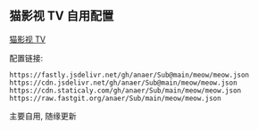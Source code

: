 ## 猫影视 TV 自用配置

[猫影视 TV](https://cn.bing.com/search?q=%E7%8C%AB%E5%BD%B1%E8%A7%86TV&ensearch=1)

配置链接:

```
https://fastly.jsdelivr.net/gh/anaer/Sub@main/meow/meow.json
https://cdn.jsdelivr.net/gh/anaer/Sub@main/meow/meow.json
https://cdn.staticaly.com/gh/anaer/Sub/main/meow/meow.json
https://raw.fastgit.org/anaer/Sub/main/meow/meow.json
```

主要自用, 随缘更新
